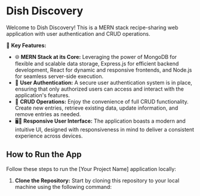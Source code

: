 # Dish Discovery

Welcome to Dish Discovery! This is a MERN stack recipe-sharing web application with user authentication and CRUD operations.

🚀 **Key Features:**
- 🌐 **MERN Stack at its Core:** Leveraging the power of MongoDB for flexible and scalable data storage, Express.js for efficient backend development, React for dynamic and responsive frontends, and Node.js for seamless server-side execution.
- 🔐 **User Authentication:** A secure user authentication system is in place, ensuring that only authorized users can access and interact with the application's features.
- 📝 **CRUD Operations:** Enjoy the convenience of full CRUD functionality. Create new entries, retrieve existing data, update information, and remove entries as needed.
- 🖥️📱 **Responsive User Interface:** The application boasts a modern and intuitive UI, designed with responsiveness in mind to deliver a consistent experience across devices.

## How to Run the App

Follow these steps to run the [Your Project Name] application locally:

1. **Clone the Repository:** Start by cloning this repository to your local machine using the following command:
